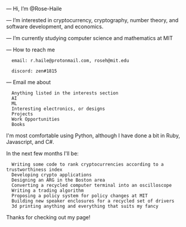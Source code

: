  — Hi, I’m @Rose-Haile
 
 — I’m interested in cryptocurrency, cryptography, number theory, and software development, and economics.
 
 — I’m currently studying computer science and mathematics at MIT
 
 —  How to reach me
      
      email: r.haile@protonmail.com, roseh@mit.edu
      
      discord: zen#1815

 —  Email me about
      
      Anything listed in the interests section
      AI
      ML
      Interesting electronics, or designs
      Projects
      Work Opportunities
      Books
 
 I'm most comfortable using Python, although I have done a bit in Ruby, Javascript, and C#.
 
 In the next few months I'll be: 
 
      Writing some code to rank cryptocurrencies according to a trustworthiness index
      Developing crypto applications
      Designing an ARG in the Boston area
      Converting a recycled computer terminal into an oscilloscope
      Writing a trading algorithm
      Proposing a policy system for policy changes at MIT
      Building new speaker enclosures for a recycled set of drivers
      3d printing anything and everything that suits my fancy
      
 Thanks for checking out my page!
<!---
Rose-Haile/Rose-Haile is a ✨ special ✨ repository because its `README.md` (this file) appears on your GitHub profile.
You can click the Preview link to take a look at your changes.
--->
